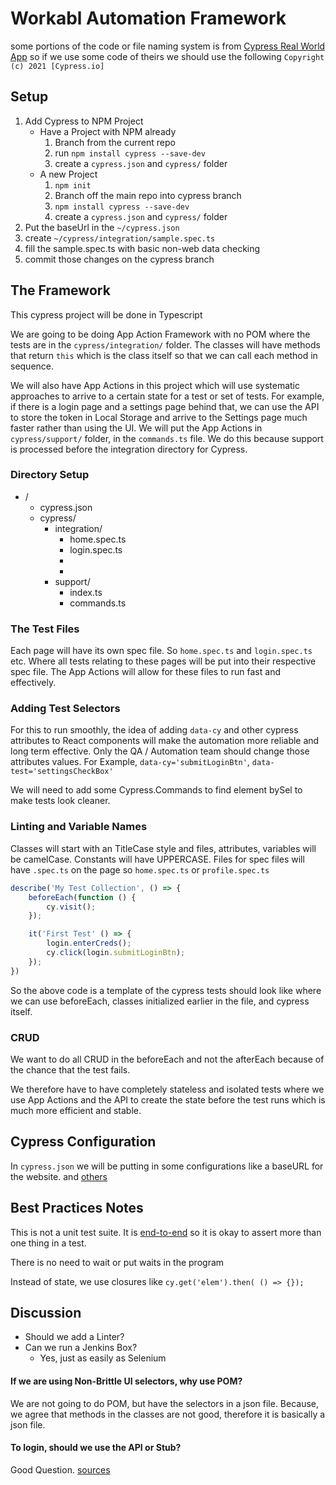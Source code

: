 # Workabl Automation Framework

some portions of the code or file naming system is from
[Cypress Real World App](https://github.com/cypress-io/cypress-realworld-app)
so if we use some code of theirs we should use the following
`Copyright (c) 2021 [Cypress.io]`


## Setup

1. Add Cypress to NPM Project
	- Have a Project with NPM already
		1. Branch from the current repo
		1. run `npm install cypress --save-dev`
		1. create a `cypress.json` and `cypress/` folder
	- A new Project
		1. `npm init`
		1. Branch off the main repo into cypress branch
		1. `npm install cypress --save-dev`
		1. create a `cypress.json` and `cypress/` folder
1. Put the baseUrl in the `~/cypress.json`
1. create `~/cypress/integration/sample.spec.ts`
1. fill the sample.spec.ts with basic non-web data checking
1. commit those changes on the cypress branch


## The Framework

This cypress project will be done in Typescript

We are going to be doing App Action Framework with no POM
where the tests are in the `cypress/integration/` folder.
The classes will have methods that return `this`
which is the class itself so that we can call
each method in sequence.

We will also have App Actions in this project
which will use systematic approaches to arrive
to a certain state for a test or set of tests.
For example, if there is a login page and a settings
page behind that, we can use the API to store
the token in Local Storage and arrive to the
Settings page much faster rather than using the UI.
We will put the App Actions in `cypress/support/` folder,
in the `commands.ts` file. We do this because support
is processed before the integration directory for Cypress.

### Directory Setup

- /
	- cypress.json
	- cypress/
		- integration/
			- home.spec.ts
			- login.spec.ts
			- 
			- 
		- support/
			- index.ts
			- commands.ts


### The Test Files

Each page will have its own spec file. So
`home.spec.ts` and `login.spec.ts` etc.
Where all tests relating to these pages will
be put into their respective spec file.
The App Actions will allow for these files
to run fast and effectively.

### Adding Test Selectors

For this to run smoothly, the idea of adding
`data-cy` and other cypress attributes
to React components will make the automation
more reliable and long term effective. 
Only the QA / Automation team should change 
those attributes values.
For Example, `data-cy='submitLoginBtn'`,
`data-test='settingsCheckBox'`

We will need to add some Cypress.Commands
to find element bySel to make tests 
look cleaner.

### Linting and Variable Names

Classes will start with an TitleCase style
and files, attributes, variables will be camelCase.
Constants will have UPPERCASE. 
Files for spec files will have `.spec.ts` on the page
so `home.spec.ts` or `profile.spec.ts`

```typescript
describe('My Test Collection', () => {
	beforeEach(function () {
		cy.visit();
	});

	it('First Test' () => {
		login.enterCreds();
		cy.click(login.submitLoginBtn);
	});
})
```

So the above code is a template of the 
cypress tests should look like where
we can use beforeEach, classes initialized
earlier in the file, and cypress itself. 

### CRUD

We want to do all CRUD in the beforeEach
and not the afterEach because of the 
chance that the test fails.

We therefore have to have completely stateless
and isolated tests where we use App Actions
and the API to create the state before
the test runs which is much more efficient and stable.

## Cypress Configuration

In `cypress.json` we will be putting in some 
configurations like a baseURL for the website.
and [others](https://docs.cypress.io/guides/references/configuration#cypress-json)



## Best Practices Notes

This is not a unit test suite. It is [end-to-end](https://docs.cypress.io/guides/references/best-practices#Creating-tiny-tests-with-a-single-assertion)
so it is okay to assert more than one thing
in a test.

There is no need to wait or put waits in the program

Instead of state, we use closures like `cy.get('elem').then( () => {});`

## Discussion

- Should we add a Linter?
- Can we run a Jenkins Box?
    - Yes, just as easily as Selenium

#### If we are using Non-Brittle UI selectors, why use POM?

We are not going to do POM, but have the selectors 
in a json file. Because, we agree that methods in
the classes are not good, therefore it is basically
a json file. 

#### To login, should we use the API or Stub?

Good Question. [sources](https://docs.cypress.io/api/commands/stub)
